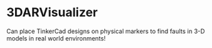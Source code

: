 # 3DARVisualizer
Can place TinkerCad designs on physical markers to find faults in 3-D models in real world environments!
